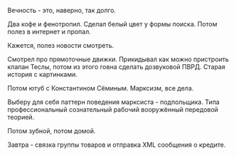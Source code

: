 Вечность - это, наверно, так долго.

Два кофе и фенотропил.
Сделал белый цвет у формы поиска.
Потом полез в интернет и пропал.

Кажется, полез новости смотреть.

Смотрел про прямоточные движки. Прикидывал как можно пристроить клапан Теслы, потом из этого говна сделать дозвуковой ПВРД. Старая история с картинками.

Потом ютуб с Константином Сёминым. Марксизм, все дела.

Выберу для себя паттерн поведения марксиста - подпольщика. Типа профессиональный сознательный рабочий вооружённый передовой теорией.

Потом зубной, потом домой.

Завтра - связка группы товаров и отправка XML сообщения о кредите.